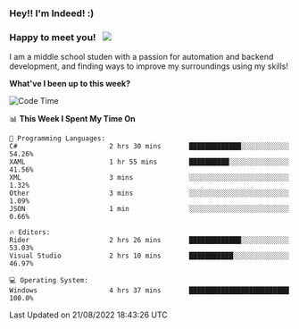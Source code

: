 ### Hey!! I'm Indeed! :) 

### Happy to meet you! &nbsp; ![](https://visitor-badge.glitch.me/badge?page_id=Indeedornot.Indeedornot)

I am a middle school studen with a passion for automation and backend development, and finding ways to improve my surroundings using my skills!

**What've I been up to this week?** 

<!--START_SECTION:waka-->
![Code Time](http://img.shields.io/badge/Code%20Time-320%20hrs%2034%20mins-blue)

📊 **This Week I Spent My Time On** 

```text
💬 Programming Languages: 
C#                       2 hrs 30 mins       █████████████░░░░░░░░░░░░   54.26% 
XAML                     1 hr 55 mins        ██████████░░░░░░░░░░░░░░░   41.56% 
XML                      3 mins              ░░░░░░░░░░░░░░░░░░░░░░░░░   1.32% 
Other                    3 mins              ░░░░░░░░░░░░░░░░░░░░░░░░░   1.09% 
JSON                     1 min               ░░░░░░░░░░░░░░░░░░░░░░░░░   0.66%

🔥 Editors: 
Rider                    2 hrs 26 mins       █████████████░░░░░░░░░░░░   53.03% 
Visual Studio            2 hrs 10 mins       ███████████░░░░░░░░░░░░░░   46.97%

💻 Operating System: 
Windows                  4 hrs 37 mins       █████████████████████████   100.0%

```


 Last Updated on 21/08/2022 18:43:26 UTC
<!--END_SECTION:waka-->
